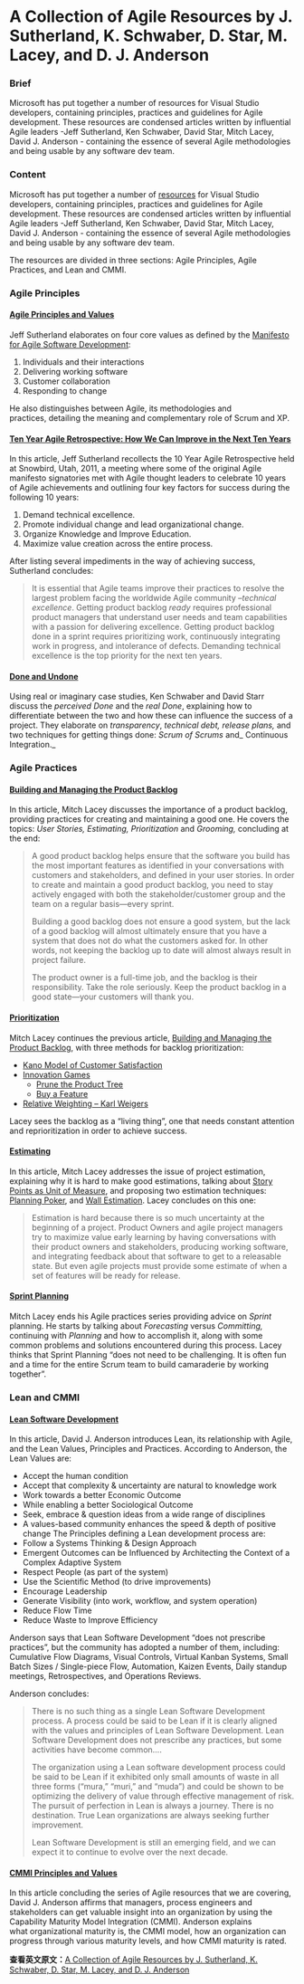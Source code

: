 A Collection of Agile Resources by J. Sutherland, K. Schwaber, D. Star, M. Lacey, and D. J. Anderson
====

### Brief

Microsoft has put together a number of resources for Visual Studio developers, containing principles, practices and guidelines for Agile development. These resources are condensed articles written by influential Agile leaders -Jeff Sutherland, Ken Schwaber, David Star, Mitch Lacey, David J. Anderson - containing the essence of several Agile methodologies and being usable by any software dev team.

### Content

Microsoft has put together a number of [resources][18] for Visual Studio developers, containing principles, practices and guidelines for Agile development. These resources are condensed articles written by influential Agile leaders -Jeff Sutherland, Ken Schwaber, David Star, Mitch Lacey, David J. Anderson - containing the essence of several Agile methodologies and being usable by any software dev team. 

   [18]: http://msdn.microsoft.com/en-us/library/ee889983(v=vs.110).aspx

The resources are divided in three sections: Agile Principles, Agile Practices, and Lean and CMMI. 

### Agile Principles 

#### [Agile Principles and Values][19]

   [19]: http://go.microsoft.com/fwlink/?LinkId=245952

Jeff Sutherland elaborates on four core values as defined by the [Manifesto for Agile Software Development][20]: 

   [20]: http://go.microsoft.com/fwlink/?LinkId=161241

  1. Individuals and their interactions 
  2. Delivering working software 
  3. Customer collaboration 
  4. Responding to change 

He also distinguishes between Agile, its methodologies and practices, detailing the meaning and complementary role of Scrum and XP. 

#### [Ten Year Agile Retrospective: How We Can Improve in the Next Ten Years][21]

   [21]: http://go.microsoft.com/fwlink/?LinkId=245951

In this article, Jeff Sutherland recollects the 10 Year Agile Retrospective held at Snowbird, Utah, 2011, a meeting where some of the original Agile manifesto signatories met with Agile thought leaders to celebrate 10 years of Agile achievements and outlining four key factors for success during the following 10 years: 

  1. Demand technical excellence. 
  2. Promote individual change and lead organizational change. 
  3. Organize Knowledge and Improve Education. 
  4. Maximize value creation across the entire process. 

After listing several impediments in the way of achieving success, Sutherland concludes: 

> It is essential that Agile teams improve their practices to resolve the largest problem facing the worldwide Agile community –_technical excellence_. Getting product backlog _ready_ requires professional product managers that understand user needs and team capabilities with a passion for delivering excellence. Getting product backlog done in a sprint requires prioritizing work, continuously integrating work in progress, and intolerance of defects. Demanding technical excellence is the top priority for the next ten years. 

#### [Done and Undone][22]

   [22]: http://msdn.microsoft.com/en-us/library/hh765983(v=vs.110).aspx

Using real or imaginary case studies, Ken Schwaber and David Starr discuss the _perceived Done_ and the _real Done_, explaining how to differentiate between the two and how these can influence the success of a project. They elaborate on _transparency_, _technical debt, release plans,_ and two techniques for getting things done: _Scrum of Scrums_ and_ Continuous Integration._

### Agile Practices 

#### [Building and Managing the Product Backlog][23]

   [23]: http://msdn.microsoft.com/en-us/library/hh765980(v=vs.110).aspx

In this article, Mitch Lacey discusses the importance of a product backlog, providing practices for creating and maintaining a good one. He covers the topics: _User Stories, Estimating, Prioritization_ and _Grooming,_ concluding at the end: 

> A good product backlog helps ensure that the software you build has the most important features as identified in your conversations with customers and stakeholders, and defined in your user stories. In order to create and maintain a good product backlog, you need to stay actively engaged with both the stakeholder/customer group and the team on a regular basis—every sprint. 
> 
> Building a good backlog does not ensure a good system, but the lack of a good backlog will almost ultimately ensure that you have a system that does not do what the customers asked for. In other words, not keeping the backlog up to date will almost always result in project failure. 
> 
> The product owner is a full-time job, and the backlog is their responsibility. Take the role seriously. Keep the product backlog in a good state—your customers will thank you. 

#### [Prioritization][24]

   [24]: http://msdn.microsoft.com/en-us/library/hh765981(v=vs.110).aspx

Mitch Lacey continues the previous article, [Building and Managing the Product Backlog][25], with three methods for backlog prioritization: 

   [25]: http://msdn.microsoft.com/en-us/library/hh765980(v=vs.110).aspx

  * [Kano Model of Customer Satisfaction][26]
  * [Innovation Games][27]
    * [Prune the Product Tree][28]
    * [Buy a Feature][29]
  * [Relative Weighting – Karl Weigers][30]
          
   [26]: http://msdn.microsoft.com/en-us/library/hh765981(v=vs.110).aspx#Kano
   [27]: http://msdn.microsoft.com/en-us/library/hh765981(v=vs.110).aspx#Games
   [28]: http://msdn.microsoft.com/en-us/library/hh765981(v=vs.110).aspx#Prune
   [29]: http://msdn.microsoft.com/en-us/library/hh765981(v=vs.110).aspx#Buy
   [30]: http://msdn.microsoft.com/en-us/library/hh765981(v=vs.110).aspx#Weigers

Lacey sees the backlog as a “living thing”, one that needs constant attention and reprioritization in order to achieve success. 

#### [Estimating][31]

   [31]: http://msdn.microsoft.com/en-us/library/hh765979(v=vs.110).aspx

In this article, Mitch Lacey addresses the issue of project estimation, explaining why it is hard to make good estimations, talking about [Story Points as Unit of Measure][32], and proposing two estimation techniques: [Planning Poker][33], and [Wall Estimation][34]. Lacey concludes on this one: 

   [32]: http://msdn.microsoft.com/en-us/library/hh765979(v=vs.110).aspx#Measure
   [33]: http://msdn.microsoft.com/en-us/library/hh765979(v=vs.110).aspx#Poker
   [34]: http://msdn.microsoft.com/en-us/library/hh765979(v=vs.110).aspx#WallEst

> Estimation is hard because there is so much uncertainty at the beginning of a project. Product Owners and agile project managers try to maximize value early learning by having conversations with their product owners and stakeholders, producing working software, and integrating feedback about that software to get to a releasable state. But even agile projects must provide some estimate of when a set of features will be ready for release. 

#### [Sprint Planning][35]

   [35]: http://msdn.microsoft.com/en-us/library/hh765982(v=vs.110).aspx

Mitch Lacey ends his Agile practices series providing advice on _Sprint_ planning. He starts by talking about _Forecasting_ versus _Committing,_ continuing with _Planning_ and how to accomplish it, along with some common problems and solutions encountered during this process. Lacey thinks that Sprint Planning “does not need to be challenging. It is often fun and a time for the entire Scrum team to build camaraderie by working together”. 

### Lean and CMMI 

#### [Lean Software Development][36]

   [36]: http://msdn.microsoft.com/en-us/library/hh533841(v=vs.110).aspx

In this article, David J. Anderson introduces Lean, its relationship with Agile, and the Lean Values, Principles and Practices. According to Anderson, the Lean Values are: 

  * Accept the human condition 
  * Accept that complexity & uncertainty are natural to knowledge work 
  * Work towards a better Economic Outcome 
  * While enabling a better Sociological Outcome 
  * Seek, embrace & question ideas from a wide range of disciplines 
  * A values-based community enhances the speed & depth of positive change 
The Principles defining a Lean development process are: 
  * Follow a Systems Thinking & Design Approach 
  * Emergent Outcomes can be Influenced by Architecting the Context of a Complex Adaptive System 
  * Respect People (as part of the system) 
  * Use the Scientific Method (to drive improvements) 
  * Encourage Leadership 
  * Generate Visibility (into work, workflow, and system operation) 
  * Reduce Flow Time 
  * Reduce Waste to Improve Efficiency 

Anderson says that Lean Software Development “does not prescribe practices”, but the community has adopted a number of them, including: Cumulative Flow Diagrams, Visual Controls, Virtual Kanban Systems, Small Batch Sizes / Single-piece Flow, Automation, Kaizen Events, Daily standup meetings, Retrospectives, and Operations Reviews. 

Anderson concludes: 

> There is no such thing as a single Lean Software Development process. A process could be said to be Lean if it is clearly aligned with the values and principles of Lean Software Development. Lean Software Development does not prescribe any practices, but some activities have become common…. 
> 
> The organization using a Lean software development process could be said to be Lean if it exhibited only small amounts of waste in all three forms (“mura,” “muri,” and “muda”) and could be shown to be optimizing the delivery of value through effective management of risk. The pursuit of perfection in Lean is always a journey. There is no destination. True Lean organizations are always seeking further improvement. 
> 
> Lean Software Development is still an emerging field, and we can expect it to continue to evolve over the next decade. 

#### [CMMI Principles and Values][37]

   [37]: http://msdn.microsoft.com/en-us/library/hh765978(v=vs.110).aspx

In this article concluding the series of Agile resources that we are covering, David J. Anderson affirms that managers, process engineers and stakeholders can get valuable insight into an organization by using the Capability Maturity Model Integration (CMMI). Anderson explains what organizational maturity is, the CMMI model, how an organization can progress through various maturity levels, and how CMMI maturity is rated. 

__查看英文原文：__[A Collection of Agile Resources by J. Sutherland, K. Schwaber, D. Star, M. Lacey, and D. J. Anderson][38]

   [38]: http://www.infoq.com/news/2012/04/Agile-Resources-Microsoft
	
